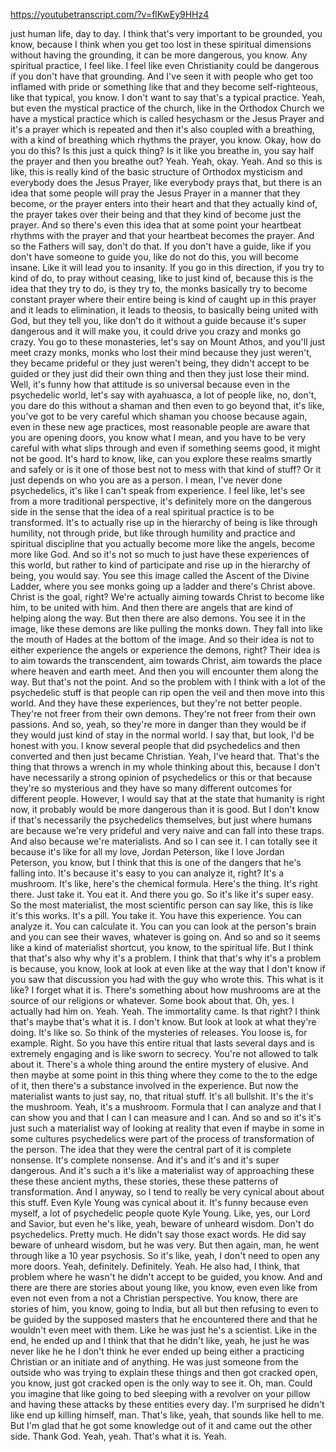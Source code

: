 https://youtubetranscript.com/?v=flKwEy9HHz4

 just human life, day to day. I think that's very important to be grounded, you know, because I think when you get too lost in these spiritual dimensions without having the grounding, it can be more dangerous, you know. Any spiritual practice, I feel like. I feel like even Christianity could be dangerous if you don't have that grounding. And I've seen it with people who get too inflamed with pride or something like that and they become self-righteous, like that typical, you know. I don't want to say that's a typical practice. Yeah, but even the mystical practice of the church, like in the Orthodox Church we have a mystical practice which is called hesychasm or the Jesus Prayer and it's a prayer which is repeated and then it's also coupled with a breathing, with a kind of breathing which rhythms the prayer, you know. Okay, how do you do this? Is this just a quick thing? Is it like you breathe in, you say half the prayer and then you breathe out? Yeah. Yeah, okay. Yeah. And so this is like, this is really kind of the basic structure of Orthodox mysticism and everybody does the Jesus Prayer, like everybody prays that, but there is an idea that some people will pray the Jesus Prayer in a manner that they become, or the prayer enters into their heart and that they actually kind of, the prayer takes over their being and that they kind of become just the prayer. And so there's even this idea that at some point your heartbeat rhythms with the prayer and that your heartbeat becomes the prayer. And so the Fathers will say, don't do that. If you don't have a guide, like if you don't have someone to guide you, like do not do this, you will become insane. Like it will lead you to insanity. If you go in this direction, if you try to kind of do, to pray without ceasing, like to just kind of, because this is the idea that they try to do, is they try to, the monks basically try to become constant prayer where their entire being is kind of caught up in this prayer and it leads to elimination, it leads to theosis, to basically being united with God, but they tell you, like don't do it without a guide because it's super dangerous and it will make you, it could drive you crazy and monks go crazy. You go to these monasteries, let's say on Mount Athos, and you'll just meet crazy monks, monks who lost their mind because they just weren't, they became prideful or they just weren't being, they didn't accept to be guided or they just did their own thing and then they just lose their mind. Well, it's funny how that attitude is so universal because even in the psychedelic world, let's say with ayahuasca, a lot of people like, no, don't, you dare do this without a shaman and then even to go beyond that, it's like, you've got to be very careful which shaman you choose because again, even in these new age practices, most reasonable people are aware that you are opening doors, you know what I mean, and you have to be very careful with what slips through and even if something seems good, it might not be good. It's hard to know, like, can you explore these realms smartly and safely or is it one of those best not to mess with that kind of stuff? Or it just depends on who you are as a person. I mean, I've never done psychedelics, it's like I can't speak from experience. I feel like, let's see from a more traditional perspective, it's definitely more on the dangerous side in the sense that the idea of a real spiritual practice is to be transformed. It's to actually rise up in the hierarchy of being is like through humility, not through pride, but like through humility and practice and spiritual discipline that you actually become more like the angels, become more like God. And so it's not so much to just have these experiences of this world, but rather to kind of participate and rise up in the hierarchy of being, you would say. You see this image called the Ascent of the Divine Ladder, where you see monks going up a ladder and there's Christ above. Christ is the goal, right? We're actually aiming towards Christ to become like him, to be united with him. And then there are angels that are kind of helping along the way. But then there are also demons. You see it in the image, like these demons are like pulling the monks down. They fall into like the mouth of Hades at the bottom of the image. And so their idea is not to either experience the angels or experience the demons, right? Their idea is to aim towards the transcendent, aim towards Christ, aim towards the place where heaven and earth meet. And then you will encounter them along the way. But that's not the point. And so the problem with I think with a lot of the psychedelic stuff is that people can rip open the veil and then move into this world. And they have these experiences, but they're not better people. They're not freer from their own demons. They're not freer from their own passions. And so, yeah, so they're more in danger than they would be if they would just kind of stay in the normal world. I say that, but look, I'd be honest with you. I know several people that did psychedelics and then converted and then just became Christian. Yeah, I've heard that. That's the thing that throws a wrench in my whole thinking about this, because I don't have necessarily a strong opinion of psychedelics or this or that because they're so mysterious and they have so many different outcomes for different people. However, I would say that at the state that humanity is right now, it probably would be more dangerous than it is good. But I don't know if that's necessarily the psychedelics themselves, but just where humans are because we're very prideful and very naive and can fall into these traps. And also because we're materialists. And so I can see it. I can totally see it because it's like for all my love, Jordan Peterson, like I love Jordan Peterson, you know, but I think that this is one of the dangers that he's falling into. It's because it's easy to you can analyze it, right? It's a mushroom. It's like, here's the chemical formula. Here's the thing. It's right there. Just take it. You eat it. And there you go. So it's like it's super easy. So the most materialist, the most scientific person can say like, this is like it's this works. It's a pill. You take it. You have this experience. You can analyze it. You can calculate it. You can you can look at the person's brain and you can see their waves, whatever is going on. And so and so it seems like a kind of materialist shortcut, you know, to the spiritual life. But I think that that's also why why it's a problem. I think that that's why it's a problem is because, you know, look at look at even like at the way that I don't know if you saw that discussion you had with the guy who wrote this. This what is it like? I forget what it is. There's something about how mushrooms are at the source of our religions or whatever. Some book about that. Oh, yes. I actually had him on. Yeah. Yeah. The immortality came. Is that right? I think that's maybe that's what it is. I don't know. But look at look at what they're doing. It's like so. So think of the mysteries of releases. You loose is, for example. Right. So you have this entire ritual that lasts several days and is extremely engaging and is like sworn to secrecy. You're not allowed to talk about it. There's a whole thing around the entire mystery of elusive. And then maybe at some point in this thing where they come to the to the edge of it, then there's a substance involved in the experience. But now the materialist wants to just say, no, that ritual stuff. It's all bullshit. It's the it's the mushroom. Yeah, it's a mushroom. Formula that I can analyze and that I can show you and that I can I can measure and I can. And so and so it's it's just such a materialist way of looking at reality that even if maybe in some in some cultures psychedelics were part of the process of transformation of the person. The idea that they were the central part of it is complete nonsense. It's complete nonsense. And it's and it's and it's super dangerous. And it's such a it's like a materialist way of approaching these these these ancient myths, these stories, these these patterns of transformation. And I anyway, so I tend to really be very cynical about about this stuff. Even Kyle Young was cynical about it. It's funny because even myself, a lot of psychedelic people quote Kyle Young. Like, yes, our Lord and Savior, but even he's like, yeah, beware of unheard wisdom. Don't do psychedelics. Pretty much. He didn't say those exact words. He did say beware of unheard wisdom, but he was very. But then again, man, he went through like a 10 year psychosis. So it's like, yeah, I don't need to open any more doors. Yeah, definitely. Definitely. Yeah. He also had, I think, that problem where he wasn't he didn't accept to be guided, you know. And and there are there are stories about young like, you know, even even like from even not even from a not a Christian perspective. You know, there are stories of him, you know, going to India, but all but then refusing to even to be guided by the supposed masters that he encountered there and that he wouldn't even meet with them. Like he was just he's a scientist. Like in the end, he ended up and I think that that he didn't like, yeah, he just he was never like he he I don't think he ever ended up being either a practicing Christian or an initiate and of anything. He was just someone from the outside who was trying to explain these things and then got cracked open, you know, just got cracked open is the only way to see it. Oh, man. Could you imagine that like going to bed sleeping with a revolver on your pillow and having these attacks by these entities every day. I'm surprised he didn't like end up killing himself, man. That's like, yeah, that sounds like hell to me. But I'm glad that he got some knowledge out of it and came out the other side. Thank God. Yeah, yeah. That's what it is. Yeah.